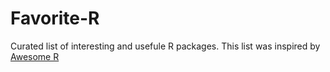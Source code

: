 # Favorite-R
Curated list of interesting and usefule R packages. This list was inspired by [Awesome R](https://github.com/qinwf/awesome-R)
